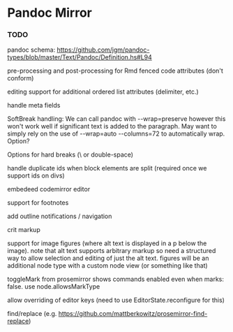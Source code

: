 # Pandoc Mirror

### TODO

pandoc schema: <https://github.com/jgm/pandoc-types/blob/master/Text/Pandoc/Definition.hs#L94>


pre-processing and post-processing for Rmd fenced code attributes (don't conform)

editing support for additional ordered list attributes (delimiter, etc.)

handle meta fields

SoftBreak handling: We can call pandoc with --wrap=preserve however this won't work well if
significant text is added to the paragraph. May want to simply rely on the use of
--wrap=auto --columns=72 to automatically wrap. Option?

Options for hard breaks (\ or double-space)

handle duplicate ids when block elements are split (required once we support ids on divs)

embedeed codemirror editor

support for footnotes

add outline notifications / navigation

crit markup

support for image figures (where alt text is displayed in a p below the image). note that alt text supports arbitrary markup so need a structured way to allow selection and editing of just the alt text. figures will
be an additional node type with a custom node view (or something like that)

toggleMark from prosemirror shows commands enabled even when marks: false. use node.allowsMarkType

allow overriding of editor keys (need to use EditorState.reconfigure for this)

find/replace (e.g. https://github.com/mattberkowitz/prosemirror-find-replace)

